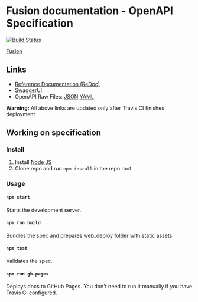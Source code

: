 # Fusion documentation - OpenAPI Specification
[![Build Status](https://travis-ci.com/ZelCore-io/fusiondocs.svg?token=AqeptMGfHhWiejBbMZiF&branch=main)](https://travis-ci.com/zelcore-io/fusiondocs)

[Fusion](https://github.com/zelcore-io/fusion/)

## Links

- [Reference Documentation (ReDoc)](https://docs.fusion.runonflux.io/)
- [SwaggerUI](https://docs.fusion.runonflux.io/swagger-ui/)
- OpenAPI Raw Files: [JSON](https://docs.fusion.runonflux.io/openapi.json) [YAML](https://docs.fusion.runonflux.io/openapi.yaml)

**Warning:** All above links are updated only after Travis CI finishes deployment

## Working on specification
### Install

1. Install [Node JS](https://nodejs.org/)
2. Clone repo and run `npm install` in the repo root

### Usage

#### `npm start`
Starts the development server.

#### `npm run build`
Bundles the spec and prepares web_deploy folder with static assets.

#### `npm test`
Validates the spec.

#### `npm run gh-pages`
Deploys docs to GitHub Pages. You don't need to run it manually if you have Travis CI configured.
